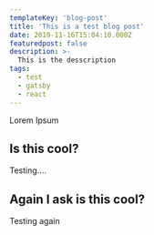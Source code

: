```yaml
---
templateKey: 'blog-post'
title: 'This is a test blog post'
date: 2019-11-16T15:04:10.000Z
featuredpost: false
description: >-
  This is the desscription
tags:
  - test
  - gatsby
  - react
---
```


Lorem Ipsum

## Is this cool?

Testing....

## Again I ask is this cool?

Testing again
